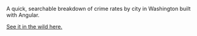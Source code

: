 A quick, searchable breakdown of crime rates by city in Washington built with Angular. 

[See it in the wild here.](http://www.yakimaherald.com/news/crime_and_courts/washington-crime-rates-by-city/article_52f5dade-8680-11e6-95e5-bb1ca24f67ea.html)
